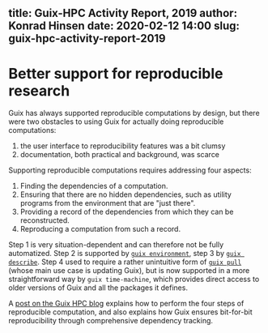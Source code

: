 title: Guix-HPC Activity Report, 2019
author: Konrad Hinsen
date: 2020-02-12 14:00
slug: guix-hpc-activity-report-2019
---

# Better support for reproducible research

Guix has always supported reproducible computations by design, but there were two obstacles to using Guix for actually doing reproducible computations:
  1. the user interface to reproducibility features was a bit clumsy
  2. documentation, both practical and background, was scarce

Supporting reproducible computations requires addressing four aspects:
 1. Finding the dependencies of a computation.
 2. Ensuring that there are no hidden dependencies, such as
    utility programs from the environment that are "just there".
 3. Providing a record of the dependencies from which they can be
    reconstructed.
 4. Reproducing a computation from such a record.

Step 1 is very situation-dependent and can therefore not be fully automatized. Step 2 is supported by [`guix environment`](https://guix.gnu.org/manual/en/guix.html#Invoking-guix-environment), step 3 by [`guix describe`](https://guix.gnu.org/manual/en/guix.html#Invoking-guix-describe). Step 4 used to require a rather unintuitive form of [`guix pull`](https://guix.gnu.org/manual/en/guix.html#Invoking-guix-pull) (whose main use case is updating Guix), but is now supported in a more straightforward way by `guix time-machine`, which provides direct access to older versions of Guix and all the packages it defines.

A [post on the Guix HPC blog](https://hpc.guix.info/blog/2020/01/reproducible-computations-with-guix/) explains how to perform the four steps of reproducible computation, and also explains how Guix ensures bit-for-bit reproducibility through comprehensive dependency tracking.

